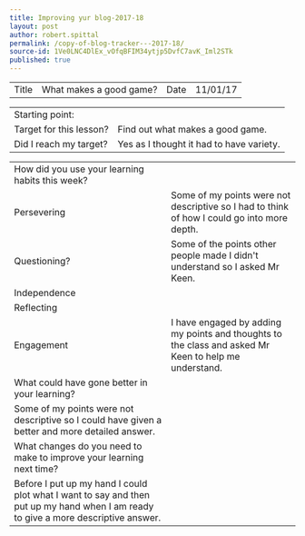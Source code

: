 ```yaml
---
title: Improving yur blog-2017-18
layout: post
author: robert.spittal
permalink: /copy-of-blog-tracker---2017-18/
source-id: 1Ve0LNC4DlEx_vOfqBFIM34ytjp5DvfC7avK_Iml2STk
published: true
---
```

<table>
  <tr>
    <td>Title</td>
    <td>What makes a good game?</td>
    <td>Date</td>
    <td>11/01/17</td>
  </tr>
</table>


<table>
  <tr>
    <td>Starting point:</td>
    <td></td>
  </tr>
  <tr>
    <td>Target for this lesson?</td>
    <td>Find out what makes a good game.</td>
  </tr>
  <tr>
    <td>Did I reach my target? </td>
    <td>Yes as I thought it had to have variety.</td>
  </tr>
</table>


<table>
  <tr>
    <td>How did you use your learning habits this week?</td>
    <td></td>
  </tr>
  <tr>
    <td>Persevering</td>
    <td>Some of my points were not descriptive so I had to think of how I could go into more depth.</td>
  </tr>
  <tr>
    <td>Questioning?</td>
    <td>Some of the points other people made I didn't understand so I asked Mr Keen.</td>
  </tr>
  <tr>
    <td>Independence</td>
    <td></td>
  </tr>
  <tr>
    <td>Reflecting</td>
    <td></td>
  </tr>
  <tr>
    <td>Engagement</td>
    <td>I have engaged by adding my points and thoughts to the class and asked Mr Keen to help me understand.</td>
  </tr>
  <tr>
    <td>What could have gone better in your learning?</td>
    <td></td>
  </tr>
  <tr>
    <td>Some of my points were not descriptive so I could have given a better and more detailed answer.</td>
    <td></td>
  </tr>
  <tr>
    <td>What changes do you need to make to improve your learning next time?</td>
    <td></td>
  </tr>
  <tr>
    <td>Before I put up my hand I could plot what I want to say and then put up my hand when I am ready to give a more descriptive answer.</td>
    <td></td>
  </tr>
</table>



